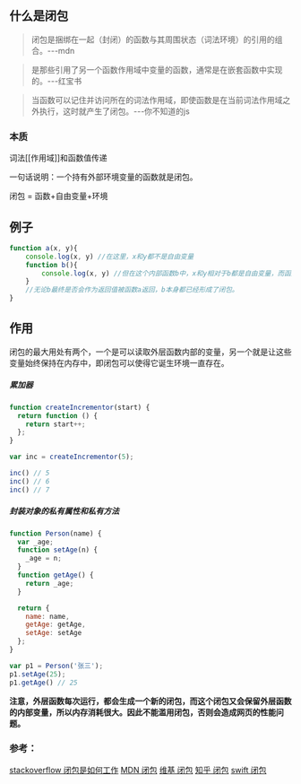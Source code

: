 
## 什么是闭包

> 闭包是捆绑在一起（封闭）的函数与其周围状态（词法环境）的引用的组合。---mdn

> 是那些引用了另一个函数作用域中变量的函数，通常是在嵌套函数中实现的。---红宝书

> 当函数可以记住并访问所在的词法作用域，即使函数是在当前词法作用域之外执行，这时就产生了闭包。---你不知道的js

### 本质
词法[[作用域]]和函数值传递

一句话说明：一个持有外部环境变量的函数就是闭包。

闭包 = 函数+自由变量+环境



## 例子
```js
function a(x, y){
    console.log(x, y) //在这里，x和y都不是自由变量
    function b(){
        console.log(x, y) //但在这个内部函数b中，x和y相对于b都是自由变量，而函数a的作用域则是环境。
    }
    //无论b最终是否会作为返回值被函数a返回，b本身都已经形成了闭包。
}
```





## 作用

闭包的最大用处有两个，一个是可以读取外层函数内部的变量，另一个就是让这些变量始终保持在内存中，即闭包可以使得它诞生环境一直存在。



##### 累加器

```js
function createIncrementor(start) {
  return function () {
    return start++;
  };
}

var inc = createIncrementor(5);

inc() // 5
inc() // 6
inc() // 7
```

##### 封装对象的私有属性和私有方法

```js
function Person(name) {
  var _age;
  function setAge(n) {
    _age = n;
  }
  function getAge() {
    return _age;
  }

  return {
    name: name,
    getAge: getAge,
    setAge: setAge
  };
}

var p1 = Person('张三');
p1.setAge(25);
p1.getAge() // 25
```

**注意，外层函数每次运行，都会生成一个新的闭包，而这个闭包又会保留外层函数的内部变量，所以内存消耗很大。因此不能滥用闭包，否则会造成网页的性能问题。**








### 参考：
[ stackoverflow 闭包是如何工作](https://stackoverflow.com/questions/111102/how-do-javascript-closures-work)
[MDN 闭包](https://developer.mozilla.org/zh-CN/docs/Web/JavaScript/Closures)
[维基 闭包](https://zh.wikipedia.org/wiki/%E9%97%AD%E5%8C%85_(%E8%AE%A1%E7%AE%97%E6%9C%BA%E7%A7%91%E5%AD%A6))
[知乎 闭包](https://www.zhihu.com/question/34210214)
[swift 闭包](https://swiftgg.gitbook.io/swift/swift-jiao-cheng/07_closures)









